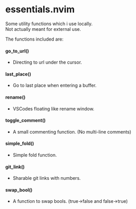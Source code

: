 
# essentials.nvim

Some utility functions which i use locally.<br />
Not actually meant for external use.

The functions included are:

#### go_to_url()
* Directing to url under the cursor.

#### last_place()
* Go to last place when entering a buffer.

#### rename()
* VSCodes floating like rename window.

#### toggle_comment()
* A small commenting function. (No multi-line comments)

#### simple_fold()
* Simple fold function.

#### git_link()
* Sharable git links with numbers.

#### swap_bool()
* A function to swap bools. (true->false and false->true)
